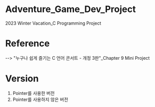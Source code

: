 # Adventure_Game_Dev_Project
2023 Winter Vacation_C Programming Project

# Reference
--> "누구나 쉽게 즐기는 C 언어 콘서트 - 개정 3판"_Chapter 9 Mini Project

# Version
1. Pointer를 사용한 버전
2. Pointer를 사용하지 않은 버전
